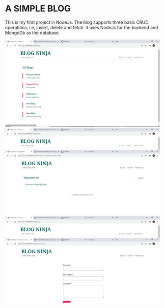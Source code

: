 # A SIMPLE BLOG

This is my first project in NodeJs. The blog supports three basic CRUD operations, i.e, insert, delete and fetch. It uses NodeJs for the backend and MongoDb as the database. 

<img src="screenshots/blog1.png"/>
<img src="screenshots/blog2.png"/>
<img src="screenshots/blog3.png"/>
